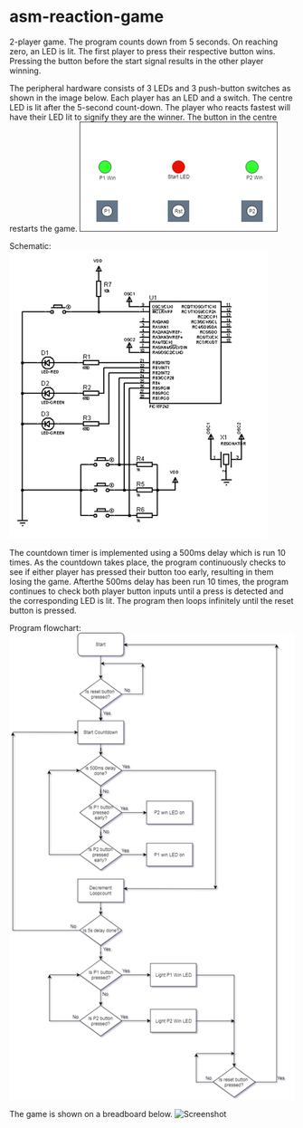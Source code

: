 # asm-reaction-game
2-player game. The program counts down from 5 seconds. On reaching zero, an LED is lit. The first player to press their respective button wins. Pressing the button before the start signal results in the other player winning.

The peripheral hardware consists of 3 LEDs and 3 push-button switches as shown in the image below.
Each player has an LED and a switch. The centre LED is lit after the 5-second count-down. The player who reacts fastest will have their LED lit to signify they are the winner. The button in the centre restarts the game.
![Screenshot](img/game-layout.png)

Schematic:
![Screenshot](img/schematic.png)

The countdown timer is implemented using a 500ms delay which is run 10 times. As the countdown takes place, the program continuously checks to see if either player has pressed their button too early, resulting in them losing the game. Afterthe 500ms delay has been run 10 times, the program continues to check both player button inputs until a press is detected and the corresponding LED is lit. The program then loops infinitely until the reset button is pressed.

Program flowchart:
![Screenshot](img/flowchart.png)

The game is shown on a breadboard below.
![Screenshot](img/breadboard.jpeg)
